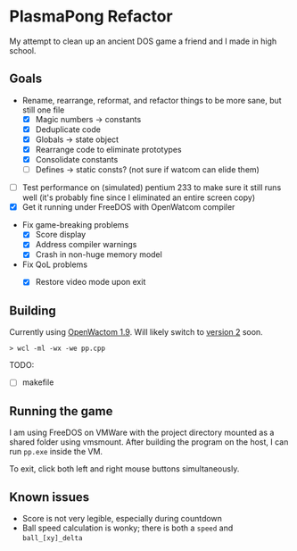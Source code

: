 # PlasmaPong Refactor

My attempt to clean up an ancient DOS game a friend and I made in high school.

## Goals

- Rename, rearrange, reformat, and refactor things to be more sane, but still one file
    - [X] Magic numbers -> constants
    - [X] Deduplicate code
    - [X] Globals -> state object
    - [X] Rearrange code to eliminate prototypes
    - [X] Consolidate constants
    - [ ] Defines -> static consts? (not sure if watcom can elide them)
- [ ] Test performance on (simulated) pentium 233 to make sure it still runs well (it's probably fine since I eliminated an entire screen copy)
- [X] Get it running under FreeDOS with OpenWatcom compiler
- Fix game-breaking problems
    - [X] Score display
    - [X] Address compiler warnings
    - [X] Crash in non-huge memory model
- Fix QoL problems
    - [X] Restore video mode upon exit


## Building

Currently using [OpenWactom 1.9](http://openwatcom.org/ftp/install/). Will likely switch to [version 2](https://github.com/open-watcom/open-watcom-v2) soon.

```
> wcl -ml -wx -we pp.cpp
```

TODO:

- [ ] makefile

## Running the game


I am using FreeDOS on VMWare with the project directory mounted as a shared folder using vmsmount. After building the program on the host, I can run `pp.exe` inside the VM.

To exit, click both left and right mouse buttons simultaneously.


## Known issues

* Score is not very legible, especially during countdown
* Ball speed calculation is wonky; there is both a `speed` and `ball_[xy]_delta`
